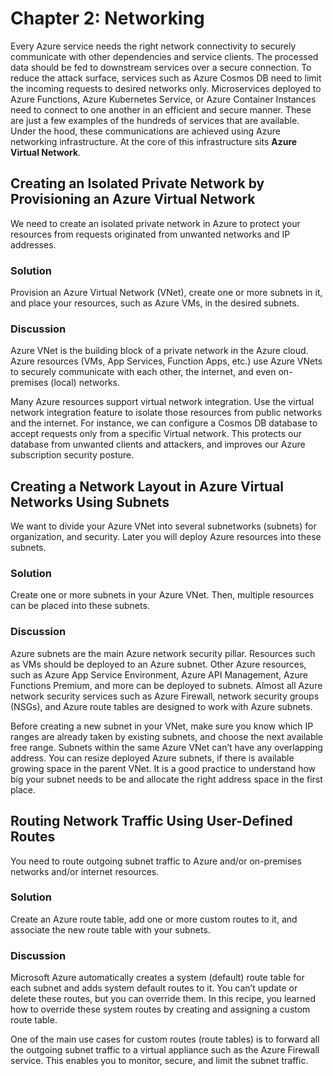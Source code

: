 # Chapter 2: Networking

Every Azure service needs the right network connectivity to securely communicate with other dependencies and service clients. 
The processed data should be fed to downstream services over a secure connection. 
To reduce the attack surface, services such as Azure Cosmos DB need to limit the incoming requests to desired networks only. 
Microservices deployed to Azure Functions, Azure Kubernetes Service, 
or Azure Container Instances need to connect to one another in an efficient and secure manner. 
These are just a few examples of the hundreds of services that are available. 
Under the hood, these communications are achieved using Azure networking infrastructure. 
At the core of this infrastructure sits **Azure Virtual Network**.

## Creating an Isolated Private Network by Provisioning an Azure Virtual Network

We need to create an isolated private network in Azure to protect your resources 
from requests originated from unwanted networks and IP addresses.

### Solution

Provision an Azure Virtual Network (VNet), create one or more subnets in it, 
and place your resources, such as Azure VMs, in the desired subnets.

### Discussion

Azure VNet is the building block of a private network in the Azure cloud.  
Azure resources (VMs, App Services, Function Apps, etc.) use Azure VNets 
to securely communicate with each other, the internet, and even on-premises (local) networks.

Many Azure resources support virtual network integration. 
Use the virtual network integration feature to isolate those resources from public networks and the internet. 
For instance, we can configure a Cosmos DB database to accept requests only from a specific Virtual network. 
This protects our database from unwanted clients and attackers, and improves our Azure subscription security posture.

## Creating a Network Layout in Azure Virtual Networks Using Subnets

We want to divide your Azure VNet into several subnetworks (subnets) for organization, 
and security. Later you will deploy Azure resources into these subnets.

### Solution

Create one or more subnets in your Azure VNet. 
Then, multiple resources can be placed into these subnets.

### Discussion

Azure subnets are the main Azure network security pillar. 
Resources such as VMs should be deployed to an Azure subnet. 
Other Azure resources, such as Azure App Service Environment, 
Azure API Management, Azure Functions Premium, and more 
can be deployed to subnets. 
Almost all Azure network security services such as Azure Firewall, 
network security groups (NSGs), and Azure route tables 
are designed to work with Azure subnets.

Before creating a new subnet in your VNet, 
make sure you know which IP ranges are already taken by existing subnets, 
and choose the next available free range. 
Subnets within the same Azure VNet can’t have any overlapping address. 
You can resize deployed Azure subnets, 
if there is available growing space in the parent VNet. 
It is a good practice to understand how big your subnet needs to be 
and allocate the right address space in the first place.

## Routing Network Traffic Using User-Defined Routes

You need to route outgoing subnet traffic to Azure and/or on-premises networks and/or internet resources.

### Solution

Create an Azure route table, add one or more custom routes to it, and associate the new route table with your subnets.

### Discussion

Microsoft Azure automatically creates a system (default) route table for each subnet and adds system default routes to it. You can’t update or delete these routes, but you can override them. In this recipe, you learned how to override these system routes by creating and assigning a custom route table.

One of the main use cases for custom routes (route tables) is to forward all the outgoing subnet traffic to a virtual appliance such as the Azure Firewall service. This enables you to monitor, secure, and limit the subnet traffic.

